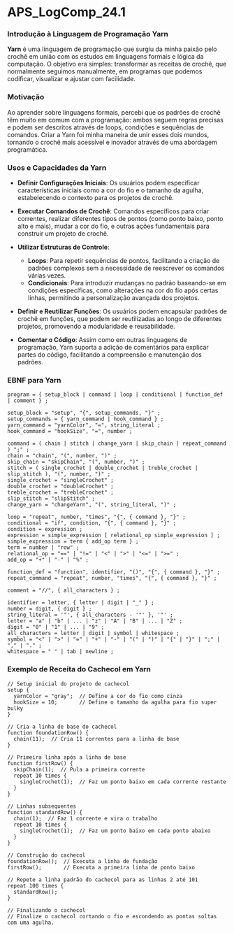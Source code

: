 # APS_LogComp_24.1

### Introdução à Linguagem de Programação Yarn

**Yarn** é uma linguagem de programação que surgiu da minha paixão pelo crochê em união com os estudos em linguagens formais e lógica da computação. O objetivo era simples: transformar as receitas de crochê, que normalmente seguimos manualmente, em programas que podemos codificar, visualizar e ajustar com facilidade.

### Motivação
Ao aprender sobre linguagens formais, percebi que os padrões de crochê têm muito em comum com a programação: ambos seguem regras precisas e podem ser descritos através de loops, condições e sequências de comandos. Criar a Yarn foi minha maneira de unir esses dois mundos, tornando o crochê mais acessível e inovador através de uma abordagem programática.

### Usos e Capacidades da Yarn

- **Definir Configurações Iniciais**: Os usuários podem especificar características iniciais como a cor do fio e o tamanho da agulha, estabelecendo o contexto para os projetos de crochê.
  
- **Executar Comandos de Crochê**: Comandos específicos para criar correntes, realizar diferentes tipos de pontos (como ponto baixo, ponto alto e mais), mudar a cor do fio, e outras ações fundamentais para construir um projeto de crochê.

- **Utilizar Estruturas de Controle**:
  - **Loops**: Para repetir sequências de pontos, facilitando a criação de padrões complexos sem a necessidade de reescrever os comandos várias vezes.
  - **Condicionais**: Para introduzir mudanças no padrão baseando-se em condições específicas, como alterações na cor do fio após certas linhas, permitindo a personalização avançada dos projetos.

- **Definir e Reutilizar Funções**: Os usuários podem encapsular padrões de crochê em funções, que podem ser reutilizadas ao longo de diferentes projetos, promovendo a modularidade e reusabilidade.

- **Comentar o Código**: Assim como em outras linguagens de programação, Yarn suporta a adição de comentários para explicar partes do código, facilitando a compreensão e manutenção dos padrões.

### EBNF para Yarn

```ebnf
program = { setup_block | command | loop | conditional | function_def | comment } ;

setup_block = "setup", "{", setup_commands, "}" ;
setup_commands = { yarn_command | hook_command } ;
yarn_command = "yarnColor", "=", string_literal ;
hook_command = "hookSize", "=", number ;

command = ( chain | stitch | change_yarn | skip_chain | repeat_command ) ";" ;
chain = "chain", "(", number, ")" ;
skip_chain = "skipChain", "(", number, ")" ;
stitch = ( single_crochet | double_crochet | treble_crochet | slip_stitch ), "(", number, ")" ;
single_crochet = "singleCrochet" ;
double_crochet = "doubleCrochet" ;
treble_crochet = "trebleCrochet" ;
slip_stitch = "slipStitch" ;
change_yarn = "changeYarn", "(", string_literal, ")" ;

loop = "repeat", number, "times", "{", { command }, "}" ;
conditional = "if", condition, "{", { command }, "}" ;
condition = expression ;
expression = simple_expression [ relational_op simple_expression ] ;
simple_expression = term { add_op term } ;
term = number | "row" ;
relational_op = "==" | "!=" | "<" | ">" | "<=" | ">=" ;
add_op = "+" | "-" | "%" ;

function_def = "function", identifier, "()", "{", { command }, "}" ;
repeat_command = "repeat", number, "times", "{", { command }, "}" ;

comment = "//", { all_characters } ;

identifier = letter, { letter | digit | "_" } ;
number = digit, { digit } ;
string_literal = '"', { all_characters - '"' }, '"' ;
letter = "a" | "b" | ... | "z" | "A" | "B" | ... | "Z" ;
digit = "0" | "1" | ... | "9" ;
all_characters = letter | digit | symbol | whitespace ;
symbol = "<" | ">" | "=" | "+" | "-" | "(" | ")" | "{" | "}" | ";" | "," | "." ;
whitespace = " " | tab | newline ;
```

### Exemplo de Receita do Cachecol em Yarn

```yarn
// Setup inicial do projeto de cachecol
setup {
  yarnColor = "gray";  // Define a cor do fio como cinza
  hookSize = 10;       // Define o tamanho da agulha para fio super bulky
}

// Cria a linha de base do cachecol
function foundationRow() {
  chain(11);  // Cria 11 correntes para a linha de base
}

// Primeira linha após a linha de base
function firstRow() {
  skipChain(1);  // Pula a primeira corrente
  repeat 10 times {
    singleCrochet(1);  // Faz um ponto baixo em cada corrente restante
  }
}

// Linhas subsequentes
function standardRow() {
  chain(1);  // Faz 1 corrente e vira o trabalho
  repeat 10 times {
    singleCrochet(1);  // Faz um ponto baixo em cada ponto abaixo
  }
}

// Construção do cachecol
foundationRow();  // Executa a linha de fundação
firstRow();       // Executa a primeira linha de ponto baixo

// Repete a linha padrão do cachecol para as linhas 2 até 101
repeat 100 times {
  standardRow();
}

// Finalizando o cachecol
// Finalize o cachecol cortando o fio e escondendo as pontas soltas com uma agulha.
```
